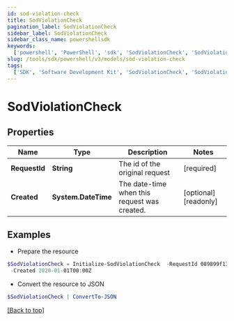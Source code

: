 ```yaml
---
id: sod-violation-check
title: SodViolationCheck
pagination_label: SodViolationCheck
sidebar_label: SodViolationCheck
sidebar_class_name: powershellsdk
keywords:
  ['powershell', 'PowerShell', 'sdk', 'SodViolationCheck', 'SodViolationCheck']
slug: /tools/sdk/powershell/v3/models/sod-violation-check
tags:
  ['SDK', 'Software Development Kit', 'SodViolationCheck', 'SodViolationCheck']
---
```


# SodViolationCheck

## Properties

| Name | Type | Description | Notes |
| --- | --- | --- | --- |
| **RequestId** | **String** | The id of the original request | [required] |
| **Created** | **System.DateTime** | The date-time when this request was created. | [optional] [readonly] |

## Examples

- Prepare the resource

```powershell
$SodViolationCheck = Initialize-SodViolationCheck  -RequestId 089899f13a8f4da7824996191587bab9 `
 -Created 2020-01-01T00:00Z
```

- Convert the resource to JSON

```powershell
$SodViolationCheck | ConvertTo-JSON
```

[[Back to top]](#)
